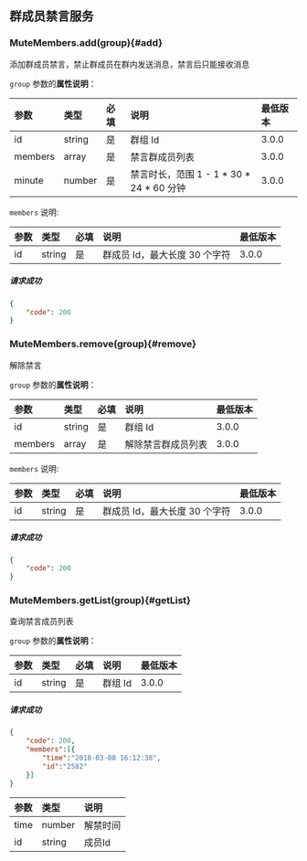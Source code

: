 ## 群成员禁言服务

### MuteMembers.add(group){#add}

添加群成员禁言，禁止群成员在群内发送消息，禁言后只能接收消息

`group` 参数的**属性说明**：

| 参数   	 |	类型		| 必填	| 说明 							|最低版本	|
| :----------|:--------	|:-----	|:------------------------------|:----- |
|	id		 |	string	|	是 	| 群组 Id		|3.0.0|
|	members  |	array	|	是 	| 禁言群成员列表 |3.0.0|
|	minute   |	number	|	是 	| 禁言时长，范围 1 - 1 \* 30 \* 24 \* 60 分钟|3.0.0|

`members` 说明:

| 参数   	 		|	类型		| 必填	| 说明 							|最低版本	|
| :----------------	|:--------	|:-----	|:------------------------------|:----- |
| id		  		| string 	| 	是 	| 群成员 Id，最大长度 30 个字符	 | 3.0.0 |

##### 请求成功

```json
{
    "code": 200
}
```

### MuteMembers.remove(group){#remove}

解除禁言

`group` 参数的**属性说明**：

| 参数   	 |	类型		| 必填	| 说明 							|最低版本	|
| :----------|:--------	|:-----	|:------------------------------|:----- |
|	id		 |	string	|	是 	| 群组 Id						|3.0.0|
|	members  |	array	|	是 	| 解除禁言群成员列表 					|3.0.0|

`members` 说明:

| 参数   	 		|	类型		| 必填	| 说明 							|最低版本	|
| :----------------	|:--------	|:-----	|:------------------------------|:----- |
| id		  		| string 	| 	是 	| 群成员 Id，最大长度 30 个字符	 | 3.0.0 |

##### 请求成功

```json
{
    "code": 200
}
```

### MuteMembers.getList(group){#getList}

查询禁言成员列表

`group` 参数的**属性说明**：

| 参数   	 |	类型		| 必填	| 说明 							|最低版本	|
| :----------|:--------	|:-----	|:------------------------------|:----- |
|	id		 |	string	|	是 	| 群组 Id		|3.0.0|

##### 请求成功

```json
{
	"code": 200,
	"members":[{
		"time":"2018-03-08 16:12:38",
		"id":"2582"
	}]
}
```
| 参数   	 |	类型		| 说明
| :----------|:--------	|:-----
|	time	 |	number	| 解禁时间
|	id		 |	string	| 成员Id
